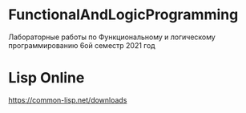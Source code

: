 # FunctionalAndLogicProgramming
Лабораторные работы по Функциональному и логическому программированию 6ой семестр 2021 год

# Lisp Online
https://common-lisp.net/downloads
